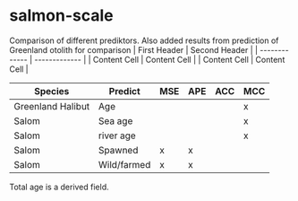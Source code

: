 # salmon-scale

Comparison of different prediktors. Also added results from prediction of Greenland otolith for comparison
| First Header  | Second Header |
| ------------- | ------------- |
| Content Cell  | Content Cell  |
| Content Cell  | Content Cell  |


| Species            | Predict    | MSE  | APE | ACC | MCC |
| -------------------| -----------|------|-----|-----|-----|
| Greenland Halibut  | Age        |      |     |     |x    |
| Salom              | Sea age    |      |     |     |x    |
| Salom              | river age  |      |     |     |x    |
| Salom              | Spawned    |x     |x    |     |     |
| Salom              | Wild/farmed|x     |x    |     |     |

Total age is a derived field.
